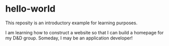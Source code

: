# hello-world
This reposity is an introductory example for learning purposes.

I am learning how to construct a website so that I can build a homepage for my D&D group.
Someday, I may be an application developer!
